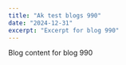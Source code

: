 ```yaml
---
title: "Ak test blogs 990"
date: "2024-12-31"
excerpt: "Excerpt for blog 990"
---
```


Blog content for blog 990